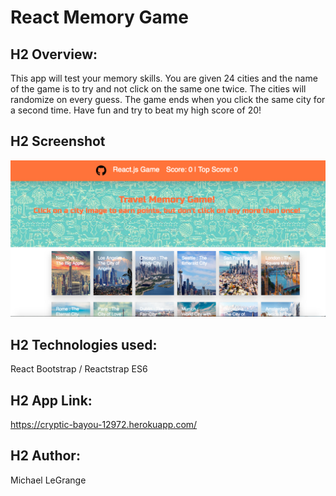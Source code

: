 # React Memory Game

## H2 Overview: 

This app will test your memory skills. You are given 24 cities and the name of the game is to try and not click on the same one twice. The cities will randomize on every guess. The game ends when you click the same city for a second time. Have fun and try to beat my high score of 20!

## H2 Screenshot

![Alt text](images/screenshot.png?raw=true "App Screenshot")

## H2 Technologies used:

React
Bootstrap / Reactstrap
ES6

## H2 App Link:

https://cryptic-bayou-12972.herokuapp.com/

## H2 Author:

Michael LeGrange